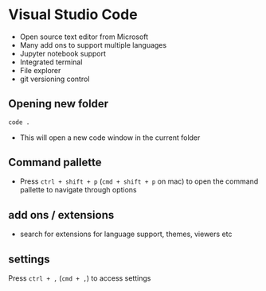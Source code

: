 # Visual Studio Code

- Open source text editor from Microsoft
- Many add ons to support multiple languages
- Jupyter notebook support
- Integrated terminal
- File explorer
- git versioning control


## Opening new folder

```bash
code .
```

- This will open a new code window in the current folder


## Command pallette

- Press `ctrl + shift + p` (`cmd + shift + p` on mac) to open the command pallette to navigate through options

## add ons / extensions

- search for extensions for language support, themes, viewers etc

## settings

Press `ctrl + ,` (`cmd + ,`) to access settings 

